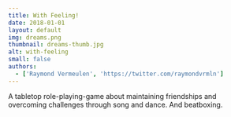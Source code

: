 ```yaml
---
title: With Feeling!
date: 2018-01-01
layout: default
img: dreams.png
thumbnail: dreams-thumb.jpg
alt: with-feeling
small: false
authors:
  - ['Raymond Vermeulen', 'https://twitter.com/raymondvrmln']
---
```


A tabletop role-playing-game about maintaining friendships and overcoming challenges through song and dance. And beatboxing.
